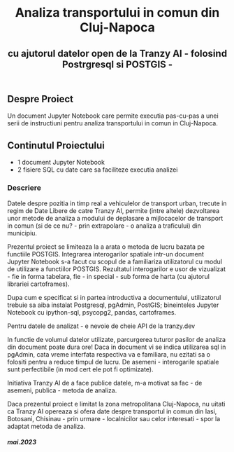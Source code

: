 
<br/>
<p align="center">
  <h1 align="center">Analiza transportului in comun din Cluj-Napoca</h3>

  <h2 align="center">
    cu ajutorul datelor open de la Tranzy AI - folosind Postrgresql si POSTGIS -
    <br/>
    <br/>
 
</p>



## Despre Proiect

Un document Jupyter Notebook care permite executia pas-cu-pas a unei serii de instructiuni pentru analiza transportului in comun in Cluj-Napoca. 


## Continutul Proiectului

* 1 document Jupyter Notebook
* 2 fisiere SQL cu date care sa faciliteze executia analizei  


### Descriere

Datele despre pozitia in timp real a vehiculelor de transport urban, trecute in regim de Date Libere de catre Tranzy AI, permite (intre altele) dezvoltarea unor metode de analiza a modului de deplasare a mijlocacelor de transport in comun (si de ce nu? - prin extrapolare - o analiza a traficului) din municipiu. 

Prezentul proiect se limiteaza la a arata o metoda de lucru bazata pe functiile POSTGIS. Integrarea interogarilor spatiale intr-un document Jupyter Notebook s-a facut cu scopul de a familiariza utilizatorul cu modul de utilizare a functiilor POSTGIS. Rezultatul interogarilor e usor de vizualizat - fie in forma tabelara, fie - in special - sub forma de harta (cu ajutorul librariei cartoframes).

Dupa cum e specificat si in partea introductiva a documentului, utilizatorul trebuie sa aiba instalat Postgresql, pgAdmin, PostGIS; bineinteles Jupyter Notebook cu ipython-sql, psycopg2, pandas, cartoframes.

Pentru datele de analizat - e nevoie de cheie API de la tranzy.dev

In functie de volumul datelor utilizate, parcurgerea tuturor pasilor de analiza din document poate dura ore! Daca in document vi se indica utilizarea sql in pgAdmin, cata vreme interfata respectiva va e familiara, nu ezitati sa o folositi pentru a reduce timpul de lucru. De asemeni - interogarile spatiale sunt perfectibile (in mod cert ele pot fi optimizate).   

Initiativa Tranzy AI de a face publice datele, m-a motivat sa fac - de asemeni, publica - metoda de analiza. 

Daca prezentul proiect e limitat la zona metropolitana Cluj-Napoca, nu uitati ca Tranzy AI opereaza si ofera date despre transportul in comun din Iasi, Botosani, Chisinau - prin urmare - localnicilor sau celor interesati - spor la adaptat metoda de analiza. 

##### mai.2023
